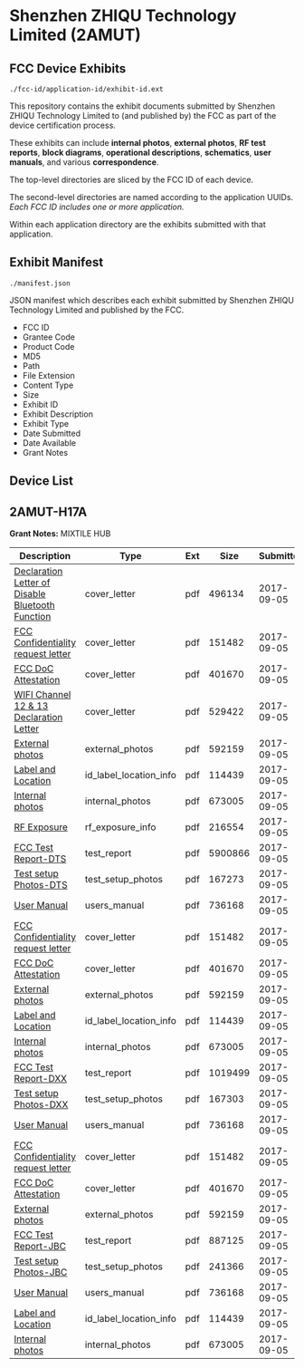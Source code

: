 # Shenzhen ZHIQU Technology Limited (2AMUT)
## FCC Device Exhibits

```
./fcc-id/application-id/exhibit-id.ext
```

This repository contains the exhibit documents submitted by Shenzhen ZHIQU Technology Limited to (and published by) the FCC as part of the device certification process.

These exhibits can include **internal photos**, **external photos**, **RF test reports**, **block diagrams**, **operational descriptions**, **schematics**, **user manuals**, and various **correspondence**.

The top-level directories are sliced by the FCC ID of each device.

The second-level directories are named according to the application UUIDs. *Each FCC ID includes one or more application.*

Within each application directory are the exhibits submitted with that application. 

## Exhibit Manifest

```
./manifest.json
```

JSON manifest which describes each exhibit submitted by Shenzhen ZHIQU Technology Limited and published by the FCC.

- FCC ID
- Grantee Code
- Product Code
- MD5
- Path
- File Extension
- Content Type
- Size
- Exhibit ID
- Exhibit Description
- Exhibit Type
- Date Submitted
- Date Available
- Grant Notes

## Device List
## 2AMUT-H17A
**Grant Notes:** MIXTILE HUB

| Description | Type | Ext | Size | Submitted | Available |
| ----------- | ---- | --- | ---- | --------- | --------- |
| [Declaration Letter of Disable Bluetooth Function](2AMUT-H17A/0e2da68b898a2618fa9d3547a56b3679/3543972.pdf) | cover_letter | pdf | 496134 | 2017-09-05 | 2017-09-05 |
| [FCC Confidentiality request letter](2AMUT-H17A/0e2da68b898a2618fa9d3547a56b3679/3543974.pdf) | cover_letter | pdf | 151482 | 2017-09-05 | 2017-09-05 |
| [FCC DoC Attestation](2AMUT-H17A/0e2da68b898a2618fa9d3547a56b3679/3543975.pdf) | cover_letter | pdf | 401670 | 2017-09-05 | 2017-09-05 |
| [WIFI Channel 12 & 13  Declaration Letter](2AMUT-H17A/0e2da68b898a2618fa9d3547a56b3679/3543984.pdf) | cover_letter | pdf | 529422 | 2017-09-05 | 2017-09-05 |
| [External photos](2AMUT-H17A/0e2da68b898a2618fa9d3547a56b3679/3543973.pdf) | external_photos | pdf | 592159 | 2017-09-05 | 2017-09-05 |
| [Label and Location](2AMUT-H17A/0e2da68b898a2618fa9d3547a56b3679/3543978.pdf) | id_label_location_info | pdf | 114439 | 2017-09-05 | 2017-09-05 |
| [Internal photos](2AMUT-H17A/0e2da68b898a2618fa9d3547a56b3679/3543977.pdf) | internal_photos | pdf | 673005 | 2017-09-05 | 2017-09-05 |
| [RF Exposure](2AMUT-H17A/0e2da68b898a2618fa9d3547a56b3679/3543980.pdf) | rf_exposure_info | pdf | 216554 | 2017-09-05 | 2017-09-05 |
| [FCC Test Report-DTS](2AMUT-H17A/0e2da68b898a2618fa9d3547a56b3679/3543976.pdf) | test_report | pdf | 5900866 | 2017-09-05 | 2017-09-05 |
| [Test setup Photos-DTS](2AMUT-H17A/0e2da68b898a2618fa9d3547a56b3679/3543982.pdf) | test_setup_photos | pdf | 167273 | 2017-09-05 | 2017-09-05 |
| [User Manual](2AMUT-H17A/0e2da68b898a2618fa9d3547a56b3679/3543983.pdf) | users_manual | pdf | 736168 | 2017-09-05 | 2017-09-05 |
| [FCC Confidentiality request letter](2AMUT-H17A/d59c2c5063698f34f719a4c7922a40ba/3543974.pdf) | cover_letter | pdf | 151482 | 2017-09-05 | 2017-09-05 |
| [FCC DoC Attestation](2AMUT-H17A/d59c2c5063698f34f719a4c7922a40ba/3543975.pdf) | cover_letter | pdf | 401670 | 2017-09-05 | 2017-09-05 |
| [External photos](2AMUT-H17A/d59c2c5063698f34f719a4c7922a40ba/3543973.pdf) | external_photos | pdf | 592159 | 2017-09-05 | 2017-09-05 |
| [Label and Location](2AMUT-H17A/d59c2c5063698f34f719a4c7922a40ba/3543978.pdf) | id_label_location_info | pdf | 114439 | 2017-09-05 | 2017-09-05 |
| [Internal photos](2AMUT-H17A/d59c2c5063698f34f719a4c7922a40ba/3543977.pdf) | internal_photos | pdf | 673005 | 2017-09-05 | 2017-09-05 |
| [FCC Test Report-DXX](2AMUT-H17A/d59c2c5063698f34f719a4c7922a40ba/3543989.pdf) | test_report | pdf | 1019499 | 2017-09-05 | 2017-09-05 |
| [Test setup Photos-DXX](2AMUT-H17A/d59c2c5063698f34f719a4c7922a40ba/3543994.pdf) | test_setup_photos | pdf | 167303 | 2017-09-05 | 2017-09-05 |
| [User Manual](2AMUT-H17A/d59c2c5063698f34f719a4c7922a40ba/3543983.pdf) | users_manual | pdf | 736168 | 2017-09-05 | 2017-09-05 |
| [FCC Confidentiality request letter](2AMUT-H17A/1e54ec5a532442086b66c97c86d09864/3543974.pdf) | cover_letter | pdf | 151482 | 2017-09-05 | 2017-09-05 |
| [FCC DoC Attestation](2AMUT-H17A/1e54ec5a532442086b66c97c86d09864/3543975.pdf) | cover_letter | pdf | 401670 | 2017-09-05 | 2017-09-05 |
| [External photos](2AMUT-H17A/1e54ec5a532442086b66c97c86d09864/3543973.pdf) | external_photos | pdf | 592159 | 2017-09-05 | 2017-09-05 |
| [FCC Test Report-JBC](2AMUT-H17A/1e54ec5a532442086b66c97c86d09864/3544002.pdf) | test_report | pdf | 887125 | 2017-09-05 | 2017-09-05 |
| [Test setup Photos-JBC](2AMUT-H17A/1e54ec5a532442086b66c97c86d09864/3544012.pdf) | test_setup_photos | pdf | 241366 | 2017-09-05 | 2017-09-05 |
| [User Manual](2AMUT-H17A/1e54ec5a532442086b66c97c86d09864/3543983.pdf) | users_manual | pdf | 736168 | 2017-09-05 | 2017-09-05 |
| [Label and Location](2AMUT-H17A/1e54ec5a532442086b66c97c86d09864/3543978.pdf) | id_label_location_info | pdf | 114439 | 2017-09-05 | 2017-09-05 |
| [Internal photos](2AMUT-H17A/1e54ec5a532442086b66c97c86d09864/3543977.pdf) | internal_photos | pdf | 673005 | 2017-09-05 | 2017-09-05 |
